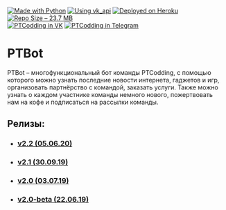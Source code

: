 [![Made with Python](https://img.shields.io/badge/Made_with-Python-%233776AB)](https://python.org)  [![Using vk_api](https://img.shields.io/badge/Using-vk__api_11.9.0-%234680C2)](https://pypi.org/project/vk-api)  [![Deployed on Heroku](https://img.shields.io/badge/Deployed_on-Heroku-%23430098)](https://heroku.com)  [![Repo Size – 23.7 MB](https://img.shields.io/badge/Repo%20Size-23.7%20MB-red)](https://github.com/PaveTranquil/ptbot)<br/>
[![PTCodding in VK](https://img.shields.io/badge/PTCodding-%23005FFE?logo=vk&logoColor=white&logoWidth=20)](https://vk.com/ptcodding)  [![PTCodding in Telegram](https://img.shields.io/badge/PTCodding-%231CD7FD?logo=telegram&logoColor=white&logoWidth=20)](https://t.me/s/ptcodding)

# PTBot
PTBot – многофункциональный бот команды PTCodding, с помощью которого можно узнать последние новости интернета, гаджетов и игр, организовать партнёрство с командой, заказать услуги. Также можно узнать о каждом участнике команды немного нового, пожертвовать нам на кофе и подписаться на рассылки команды.

## Релизы:
* ### [v2.2 (05.06.20)](https://github.com/PaveTranquil/ptbot/releases/tag/v2.2)
* ### [v2.1 (30.09.19)](https://github.com/PaveTranquil/ptbot/releases/tag/v2.1)
* ### [v2.0 (03.07.19)](https://github.com/PaveTranquil/ptbot/releases/tag/v2.0)
* ### [v2.0-beta (22.06.19)](https://github.com/PaveTranquil/ptbot/releases/tag/v2.0-beta)

